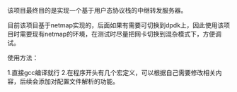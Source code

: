 该项目最终目的是实现一个基于用户态协议栈的中继转发服务器。

目前该项目基于netmap实现的，后面如果有需要可切换到dpdk上，因此使用该项目时需要现有netmap的环境，在测试时尽量把网卡切换到混杂模式下，方便调试。

使用方法：

1.直接gcc编译就行
2.在程序开头有几个宏定义，可以根据自己需要修改相关内容，后续会添加对配置文件解析的功能。
